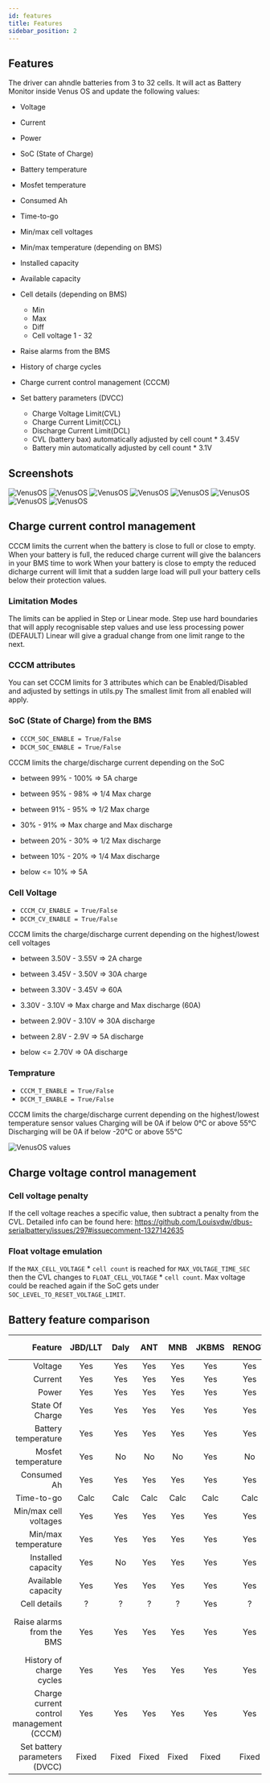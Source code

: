 ```yaml
---
id: features
title: Features
sidebar_position: 2
---
```


## Features

The driver  can ahndle batteries from 3 to 32 cells. It will act as Battery Monitor inside Venus OS and update the following values:

* Voltage
* Current
* Power
* SoC (State of Charge)
* Battery temperature
* Mosfet temperature
* Consumed Ah
* Time-to-go

* Min/max cell voltages
* Min/max temperature (depending on BMS)
* Installed capacity
* Available capacity

* Cell details (depending on BMS)
  * Min
  * Max
  * Diff
  * Cell voltage 1 - 32

* Raise alarms from the BMS

* History of charge cycles

* Charge current control management (CCCM)

* Set battery parameters (DVCC)
  * Charge Voltage Limit(CVL)
  * Charge Current Limit(CCL)
  * Discharge Current Limit(DCL)
  * CVL (battery bax) automatically adjusted by cell count * 3.45V
  * Battery min automatically adjusted by cell count * 3.1V

## Screenshots

![VenusOS](../../screenshots/venus-os_003.png)
![VenusOS](../../screenshots/venus-os_005.png)
![VenusOS](../../screenshots/venus-os_006.png)
![VenusOS](../../screenshots/venus-os_007.png)
![VenusOS](../../screenshots/venus-os_008.png)
![VenusOS](../../screenshots/venus-os_009.png)
![VenusOS](../../screenshots/venus-os_010.png)
![VenusOS](../../screenshots/venus-os_013.png)


## Charge current control management
CCCM limits the current when the battery is close to full or close to empty.
When your battery is full, the reduced charge current will give the balancers in your BMS time to work
When your battery is close to empty the reduced dicharge current will limit that a sudden large load will pull your battery cells below their protection values.

### Limitation Modes
The limits can be applied in Step or Linear mode.
Step use hard boundaries that will apply recognisable step values and use less processing power (DEFAULT)
Linear will give a gradual change from one limit range to the next.

### CCCM attributes
You can set CCCM limits for 3 attributes which can be Enabled/Disabled and adjusted by settings in utils.py
The smallest limit from all enabled will apply.

### SoC (State of Charge) from the BMS
* `CCCM_SOC_ENABLE = True/False`
* `DCCM_SOC_ENABLE = True/False`

CCCM limits the charge/discharge current depending on the SoC

* between 99% - 100% => 5A charge
* between 95% - 98% => 1/4 Max charge
* between 91% - 95% => 1/2 Max charge

* 30% - 91% => Max charge and Max discharge

* between 20% - 30% => 1/2 Max discharge
* between 10% - 20% => 1/4 Max discharge
* below <= 10% => 5A

### Cell Voltage
* `CCCM_CV_ENABLE = True/False`
* `DCCM_CV_ENABLE = True/False`

CCCM limits the charge/discharge current depending on the highest/lowest cell voltages

* between 3.50V - 3.55V => 2A charge
* between 3.45V - 3.50V => 30A charge
* between 3.30V - 3.45V => 60A

* 3.30V - 3.10V => Max charge and Max discharge (60A)

* between 2.90V - 3.10V => 30A discharge
* between 2.8V - 2.9V => 5A discharge
* below <= 2.70V => 0A discharge

### Temprature

* `CCCM_T_ENABLE = True/False`
* `DCCM_T_ENABLE = True/False`

CCCM limits the charge/discharge current depending on the highest/lowest temperature sensor values
Charging will be 0A if below 0°C or above 55°C
Discharging will be 0A if below -20°C or above 55°C

![VenusOS values](../../screenshots/vrm-charge-limits.png)

## Charge voltage control management

### Cell voltage penalty
If the cell voltage reaches a specific value, then subtract a penalty from the CVL.
Detailed info can be found here: https://github.com/Louisvdw/dbus-serialbattery/issues/297#issuecomment-1327142635
### Float voltage emulation
If the `MAX_CELL_VOLTAGE` * `cell count` is reached for `MAX_VOLTAGE_TIME_SEC` then the CVL changes to `FLOAT_CELL_VOLTAGE` * `cell count`. Max voltage could be reached again if the SoC gets under `SOC_LEVEL_TO_RESET_VOLTAGE_LIMIT`.

## Battery feature comparison
| Feature | JBD/LLT | Daly | ANT | MNB | JKBMS | RENOGY | TIAN/LIFE Power | ECS |
| ---: | :---: | :---: | :---: | :---: | :---: | :---: | :---: | :---: |
| Voltage | Yes | Yes | Yes | Yes | Yes | Yes | Yes | Yes |
| Current | Yes | Yes | Yes | Yes | Yes | Yes | Yes | Yes |
| Power | Yes | Yes | Yes | Yes | Yes | Yes | Yes | Yes |
| State Of Charge | Yes | Yes | Yes | Yes | Yes | Yes | Yes | Yes |
| Battery temperature | Yes | Yes | Yes | Yes | Yes | Yes | Yes | Yes |
| Mosfet temperature | Yes | No | No | No | Yes | No | No | No |
| Consumed Ah | Yes | Yes | Yes | Yes | Yes | Yes | Yes | Yes |
| Time-to-go | Calc | Calc | Calc | Calc | Calc | Calc | Calc | Calc |
| Min/max cell voltages | Yes | Yes | Yes | Yes | Yes | Yes | Yes | No |
| Min/max temperature | Yes | Yes | Yes | Yes | Yes | Yes | Yes | Yes |
| Installed capacity | Yes | No | Yes | Yes | Yes | Yes | Yes | Yes |
| Available capacity | Yes | Yes | Yes | Yes | Yes | Yes | Yes | Yes |
| Cell details | ? | ? | ? | ? | Yes | ? | ? | ? |
| Raise alarms from the BMS | Yes | Yes | Yes | Yes | Yes | Yes | Yes | Yes<br>(no cells yet) |
| History of charge cycles | Yes | Yes | Yes | Yes | Yes | Yes | Yes | No |
| Charge current control management (CCCM) | Yes | Yes | Yes | Yes | Yes | Yes | Yes | Yes |
| Set battery parameters (DVCC) | Fixed | Fixed | Fixed | Fixed | Fixed | Fixed | Fixed | Yes |
